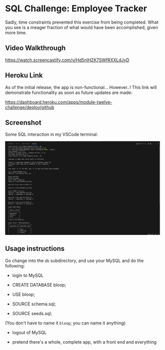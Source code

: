 # SQL Challenge: Employee Tracker

Sadly, time constraints prevented this exercise from being completed. What you see is a meager fraction of what would have been accomplished, given more time.

## Video Walkthrough

https://watch.screencastify.com/v/Hd5nlHZK7SWfRXXLdJyD

## Heroku Link

As of the initial release, the app is non-functional... However..! This link will demonstrate functionality as soon as future updates are made:

https://dashboard.heroku.com/apps/module-twelve-challenge/deploy/github

## Screenshot

Some SQL interaction in my VSCode terminal:

![module twelve challenge screencap](./screencap_for_readme.png)

## Usage instructions

Go change into the `db` subdirectory, and use your MySQL and do the following:

* login to MySQL

* CREATE DATABASE bloop;

* USE bloop;

* SOURCE schema.sql;

* SOURCE seeds.sql;

(You don't have to name it `bloop`; you can name it anything)

* logout of MySQL

* pretend there's a whole, complete app, with a front end and everything
